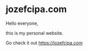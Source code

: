 # jozefcipa.com

Hello everyone,

this is my personal website.

Go check it out https://jozefcipa.com
